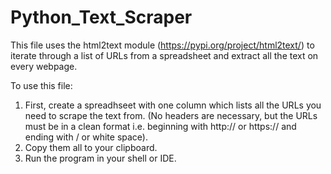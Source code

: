 # Python_Text_Scraper
This file uses the html2text module (https://pypi.org/project/html2text/) to iterate through a list of URLs from a spreadsheet and extract all the text on every webpage.

To use this file:
1) First, create a spreadhseet with one column which lists all the URLs you need to scrape the text from. (No headers are necessary, but the URLs must be in a clean format i.e. beginning with http:// or https:// and ending with / or white space).
2) Copy them all to your clipboard. 
3) Run the program in your shell or IDE.
